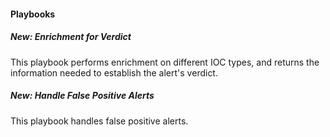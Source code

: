 
#### Playbooks
##### New: Enrichment for Verdict
This playbook performs enrichment on different IOC types, and returns the information needed to establish the alert's verdict.

##### New: Handle False Positive Alerts
This playbook handles false positive alerts.
